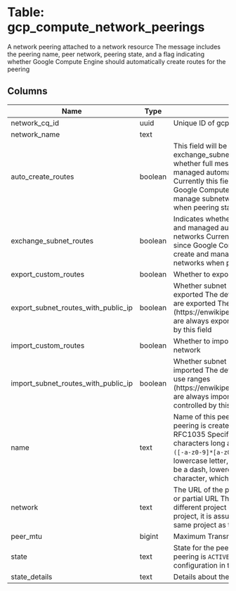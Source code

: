 
# Table: gcp_compute_network_peerings
A network peering attached to a network resource The message includes the peering name, peer network, peering state, and a flag indicating whether Google Compute Engine should automatically create routes for the peering
## Columns
| Name        | Type           | Description  |
| ------------- | ------------- | -----  |
|network_cq_id|uuid|Unique ID of gcp_compute_networks table (FK)|
|network_name|text||
|auto_create_routes|boolean|This field will be deprecated soon Use the exchange_subnet_routes field instead Indicates whether full mesh connectivity is created and managed automatically between peered networks Currently this field should always be true since Google Compute Engine will automatically create and manage subnetwork routes between two networks when peering state is ACTIVE|
|exchange_subnet_routes|boolean|Indicates whether full mesh connectivity is created and managed automatically between peered networks Currently this field should always be true since Google Compute Engine will automatically create and manage subnetwork routes between two networks when peering state is ACTIVE|
|export_custom_routes|boolean|Whether to export the custom routes to peer network|
|export_subnet_routes_with_public_ip|boolean|Whether subnet routes with public IP range are exported The default value is true, all subnet routes are exported The IPv4 special-use ranges (https://enwikipediaorg/wiki/IPv4#Special_addresses) are always exported to peers and are not controlled by this field|
|import_custom_routes|boolean|Whether to import the custom routes from peer network|
|import_subnet_routes_with_public_ip|boolean|Whether subnet routes with public IP range are imported The default value is false The IPv4 special-use ranges (https://enwikipediaorg/wiki/IPv4#Special_addresses) are always imported from peers and are not controlled by this field|
|name|text|Name of this peering Provided by the client when the peering is created The name must comply with RFC1035 Specifically, the name must be 1-63 characters long and match regular expression `[a-z]([-a-z0-9]*[a-z0-9])?` The first character must be a lowercase letter, and all the following characters must be a dash, lowercase letter, or digit, except the last character, which cannot be a dash|
|network|text|The URL of the peer network It can be either full URL or partial URL The peer network may belong to a different project If the partial URL does not contain project, it is assumed that the peer network is in the same project as the current network|
|peer_mtu|bigint|Maximum Transmission Unit in bytes|
|state|text|State for the peering, either `ACTIVE` or `INACTIVE` The peering is `ACTIVE` when there's a matching configuration in the peer network|
|state_details|text|Details about the current state of the peering|
